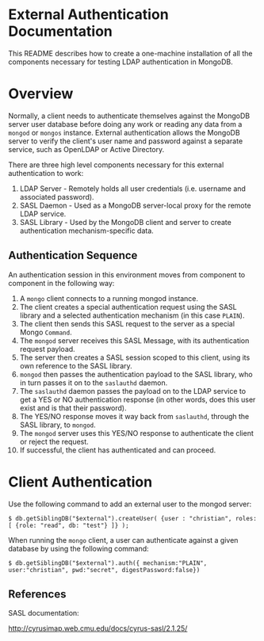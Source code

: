 # External Authentication Documentation

This README describes how to create a one-machine installation of all the components necessary for testing LDAP authentication in MongoDB.

# Overview

Normally, a client needs to authenticate themselves against the MongoDB server user database before doing any work or reading any data from a `mongod` or `mongos` instance. External authentication allows the MongoDB server to verify the client's user name and password against a separate service, such as OpenLDAP or Active Directory.

There are three high level components necessary for this external authentication to work:

1. LDAP Server - Remotely holds all user credentials (i.e. username and associated password).
2. SASL Daemon - Used as a MongoDB server-local proxy for the remote LDAP service.
3. SASL Library - Used by the MongoDB client and server to create authentication mechanism-specific data.

## Authentication Sequence

An authentication session in this environment moves from component to component in the following way:

1. A `mongo` client connects to a running mongod instance.
2. The client creates a special authentication request using the SASL library and a selected authentication mechanism (in this case `PLAIN`).
3. The client then sends this SASL request to the server as a special Mongo `Command`.
4. The `mongod` server receives this SASL Message, with its authentication request payload.
5. The server then creates a SASL session scoped to this client, using its own reference to the SASL library.
6. `mongod` then passes the authentication payload to the SASL library, who in turn passes it on to the `saslauthd` daemon.
7. The `saslauthd` daemon passes the payload on to the LDAP service to get a YES or NO authentication response (in other words, does this user exist and is that their password).
8. The YES/NO response moves it way back from `saslauthd`, through the SASL library, to `mongod`.
9. The `mongod` server uses this YES/NO response to authenticate the client or reject the request.
10. If successful, the client has authenticated and can proceed.

# Client Authentication

Use the following command to add an external user to the mongod server:

```
$ db.getSiblingDB("$external").createUser( {user : "christian", roles: [ {role: "read", db: "test"} ]} );
```

When running the `mongo` client, a user can authenticate against a given database by using the following command:

```
$ db.getSiblingDB("$external").auth({ mechanism:"PLAIN", user:"christian", pwd:"secret", digestPassword:false})
```

## References

SASL documentation:

http://cyrusimap.web.cmu.edu/docs/cyrus-sasl/2.1.25/
